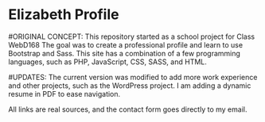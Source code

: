 # Elizabeth Profile
#ORIGINAL CONCEPT:
This repository started as a school project for Class WebD168
The goal was to create a professional profile and learn to use Bootstrap and Sass. 
This site has a combination of a few programming languages, such as PHP, JavaScript, CSS, SASS, and HTML.

#UPDATES:
The current version was modified to add more work experience and other projects, such as the WordPress project.
I am adding a dynamic resume in PDF to ease navigation. 

All links are real sources, and the contact form goes directly to my email.

